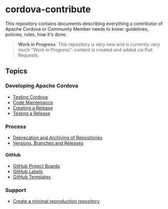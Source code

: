 # cordova-contribute

This repository contains documents describing everything a contributor of Apache Cordova or Community Member needs to know: guidelines, policies, rules, how it's done.

> **Work in Progress**: This repository is very new and is currently very much "Work in Progress": content is created and added via Pull Requests.

## Topics

### Developing Apache Cordova

- [Testing Cordova](testing.md)
- [Code Maintenance](code-maintenance.md)
- [Creating a Release](release-process.md)
- [Testing a Release](testing-releases.md)

### Process

- [Deprecation and Archiving of Repositories](deprecation.md)
- [Versions, Branches and Releases](versions-branches-releases.md)

#### GitHub

- [GitHub Project Boards](github-project-boards.md)
- [GitHub Labels](github-labels.md)
- [GitHub Templates](github-templates.md)

### Support

- [Create a minimal reproduction repository](create-reproduction.md)
